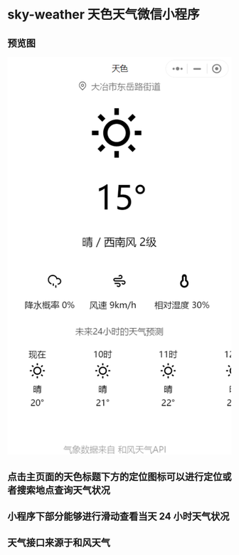 # sky-weather 天色天气微信小程序

## 预览图

![](image/main.png)

## 点击主页面的天色标题下方的定位图标可以进行定位或者搜索地点查询天气状况

<!-- ![](image/one.png)
 -->
## 小程序下部分能够进行滑动查看当天 24 小时天气状况

## 天气接口来源于和风天气
